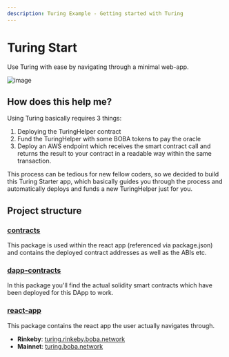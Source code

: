 ```yaml
---
description: Turing Example - Getting started with Turing 
---
```


# Turing Start
Use Turing with ease by navigating through a minimal web-app. 

![image](https://user-images.githubusercontent.com/28724551/165357134-7ed58663-e887-43bc-814b-0deb3470157e.png)


## How does this help me?
Using Turing basically requires 3 things: 

1. Deploying the TuringHelper contract
2. Fund the TuringHelper with some BOBA tokens to pay the oracle
3. Deploy an AWS endpoint which receives the smart contract call and returns the result to your contract in a readable way within the same transaction. 

This process can be tedious for new fellow coders, so we decided to build this Turing Starter app, which basically guides you through the process and automatically deploys and funds a new TuringHelper just for you. 

## Project structure

### [contracts](https://github.com/bobanetwork/boba/tree/docs-in-monrepo/boba_community/turing-start/packages/contracts)

This package is used within the react app (referenced via package.json) and contains the deployed contract addresses as well as the ABIs etc.

### [dapp-contracts](https://github.com/bobanetwork/boba/tree/docs-in-monrepo/boba_community/turing-start/packages/dapp-contracts)

In this package you'll find the actual solidity smart contracts which have been deployed for this DApp to work.


### [react-app](https://github.com/bobanetwork/boba/tree/docs-in-monrepo/boba_community/turing-start/packages/react-app)

This package contains the react app the user actually navigates through. 

* **Rinkeby**: [turing.rinkeby.boba.network](https://turing.rinkeby.boba.network/)
* **Mainnet**: [turing.boba.network](https://turing.boba.network/)
